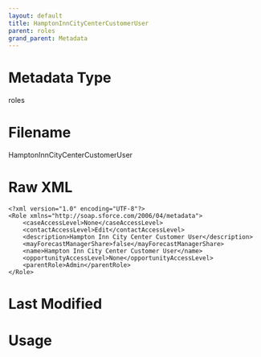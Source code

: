 ```yaml
---
layout: default
title: HamptonInnCityCenterCustomerUser
parent: roles
grand_parent: Metadata
---
```

# Metadata Type
roles


# Filename 
HamptonInnCityCenterCustomerUser


# Raw XML
```
<?xml version="1.0" encoding="UTF-8"?>
<Role xmlns="http://soap.sforce.com/2006/04/metadata">
    <caseAccessLevel>None</caseAccessLevel>
    <contactAccessLevel>Edit</contactAccessLevel>
    <description>Hampton Inn City Center Customer User</description>
    <mayForecastManagerShare>false</mayForecastManagerShare>
    <name>Hampton Inn City Center Customer User</name>
    <opportunityAccessLevel>None</opportunityAccessLevel>
    <parentRole>Admin</parentRole>
</Role>
```


# Last Modified


# Usage
